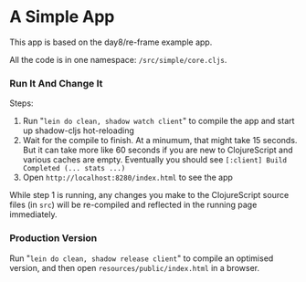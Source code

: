 # A Simple App
This app is based on the day8/re-frame example app.

All the code is in one namespace: `/src/simple/core.cljs`.

### Run It And Change It   

Steps:

1. Run "`lein do clean, shadow watch client`"  to compile the app and start up shadow-cljs hot-reloading
2. Wait for the compile to finish. At a minumum, that might take 15 seconds. But it can take more like 60 seconds if you are new to ClojureScript and various caches are empty. Eventually you should see `[:client] Build Completed (... stats ...)`
3. Open `http://localhost:8280/index.html` to see the app

While step 1 is running, any changes you make to the ClojureScript 
source files (in `src`) will be re-compiled and reflected in the running 
page immediately.

### Production Version

Run "`lein do clean, shadow release client`" to compile an optimised 
version, and then open `resources/public/index.html` in a browser.
